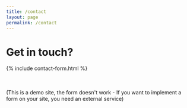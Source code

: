 ```yaml
---
title: /contact
layout: page
permalink: /contact
---
```


# Get in touch?
<meta http-equiv="Content-Security-Policy" content="default-src *; style-src 'self' 'unsafe-inline'; script-src 'self' 'unsafe-inline' 'unsafe-eval' https://formspree.io/f/mwkjpzrj">

{% include contact-form.html %}

<br /><br />(This is a demo site, the form doesn't work - If you want to implement a form on your site, you need an external service)
